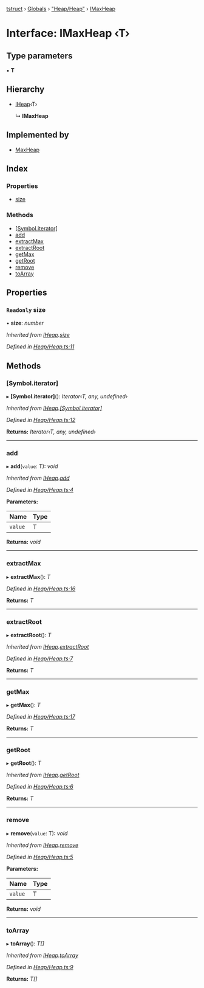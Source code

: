 [tstruct](../README.md) › [Globals](../globals.md) › ["Heap/Heap"](../modules/_heap_heap_.md) › [IMaxHeap](_heap_heap_.imaxheap.md)

# Interface: IMaxHeap ‹**T**›

## Type parameters

▪ **T**

## Hierarchy

* [IHeap](_heap_heap_.iheap.md)‹T›

  ↳ **IMaxHeap**

## Implemented by

* [MaxHeap](../classes/_heap_heap_.maxheap.md)

## Index

### Properties

* [size](_heap_heap_.imaxheap.md#readonly-size)

### Methods

* [[Symbol.iterator]](_heap_heap_.imaxheap.md#[symbol.iterator])
* [add](_heap_heap_.imaxheap.md#add)
* [extractMax](_heap_heap_.imaxheap.md#extractmax)
* [extractRoot](_heap_heap_.imaxheap.md#extractroot)
* [getMax](_heap_heap_.imaxheap.md#getmax)
* [getRoot](_heap_heap_.imaxheap.md#getroot)
* [remove](_heap_heap_.imaxheap.md#remove)
* [toArray](_heap_heap_.imaxheap.md#toarray)

## Properties

### `Readonly` size

• **size**: *number*

*Inherited from [IHeap](_heap_heap_.iheap.md).[size](_heap_heap_.iheap.md#readonly-size)*

*Defined in [Heap/Heap.ts:11](https://github.com/powerofsoul/tstruct/blob/722736b/src/Heap/Heap.ts#L11)*

## Methods

###  [Symbol.iterator]

▸ **[Symbol.iterator]**(): *Iterator‹T, any, undefined›*

*Inherited from [IHeap](_heap_heap_.iheap.md).[[Symbol.iterator]](_heap_heap_.iheap.md#[symbol.iterator])*

*Defined in [Heap/Heap.ts:12](https://github.com/powerofsoul/tstruct/blob/722736b/src/Heap/Heap.ts#L12)*

**Returns:** *Iterator‹T, any, undefined›*

___

###  add

▸ **add**(`value`: T): *void*

*Inherited from [IHeap](_heap_heap_.iheap.md).[add](_heap_heap_.iheap.md#add)*

*Defined in [Heap/Heap.ts:4](https://github.com/powerofsoul/tstruct/blob/722736b/src/Heap/Heap.ts#L4)*

**Parameters:**

Name | Type |
------ | ------ |
`value` | T |

**Returns:** *void*

___

###  extractMax

▸ **extractMax**(): *T*

*Defined in [Heap/Heap.ts:16](https://github.com/powerofsoul/tstruct/blob/722736b/src/Heap/Heap.ts#L16)*

**Returns:** *T*

___

###  extractRoot

▸ **extractRoot**(): *T*

*Inherited from [IHeap](_heap_heap_.iheap.md).[extractRoot](_heap_heap_.iheap.md#extractroot)*

*Defined in [Heap/Heap.ts:7](https://github.com/powerofsoul/tstruct/blob/722736b/src/Heap/Heap.ts#L7)*

**Returns:** *T*

___

###  getMax

▸ **getMax**(): *T*

*Defined in [Heap/Heap.ts:17](https://github.com/powerofsoul/tstruct/blob/722736b/src/Heap/Heap.ts#L17)*

**Returns:** *T*

___

###  getRoot

▸ **getRoot**(): *T*

*Inherited from [IHeap](_heap_heap_.iheap.md).[getRoot](_heap_heap_.iheap.md#getroot)*

*Defined in [Heap/Heap.ts:6](https://github.com/powerofsoul/tstruct/blob/722736b/src/Heap/Heap.ts#L6)*

**Returns:** *T*

___

###  remove

▸ **remove**(`value`: T): *void*

*Inherited from [IHeap](_heap_heap_.iheap.md).[remove](_heap_heap_.iheap.md#remove)*

*Defined in [Heap/Heap.ts:5](https://github.com/powerofsoul/tstruct/blob/722736b/src/Heap/Heap.ts#L5)*

**Parameters:**

Name | Type |
------ | ------ |
`value` | T |

**Returns:** *void*

___

###  toArray

▸ **toArray**(): *T[]*

*Inherited from [IHeap](_heap_heap_.iheap.md).[toArray](_heap_heap_.iheap.md#toarray)*

*Defined in [Heap/Heap.ts:9](https://github.com/powerofsoul/tstruct/blob/722736b/src/Heap/Heap.ts#L9)*

**Returns:** *T[]*
